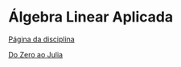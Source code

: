 # Álgebra Linear Aplicada

[Página da disciplina](http://mtm.ufsc.br/~douglas/2025.1/MTM410024_MTM3523/)

[Do Zero ao Julia](https://www.ime.unicamp.br/~juliacps/)
